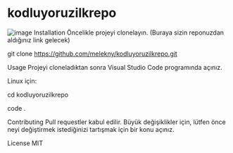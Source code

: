 # kodluyoruzilkrepo

![image](https://user-images.githubusercontent.com/93257346/156168845-150b0572-a0c0-430a-bd9a-a81ec2b129bb.png)
Installation
Öncelikle projeyi clonelayın. (Buraya sizin reponuzdan aldığınız link gelecek)

git clone https://github.com/melekny/kodluyoruzilkrepo.git

Usage
Projeyi cloneladıktan sonra Visual Studio Code programında açınız.

Linux için:

cd kodluyoruzilkrepo

code .

Contributing
Pull requestler kabul edilir. Büyük değişiklikler için, lütfen önce neyi değiştirmek istediğinizi tartışmak için bir konu açınız.

License
MIT
